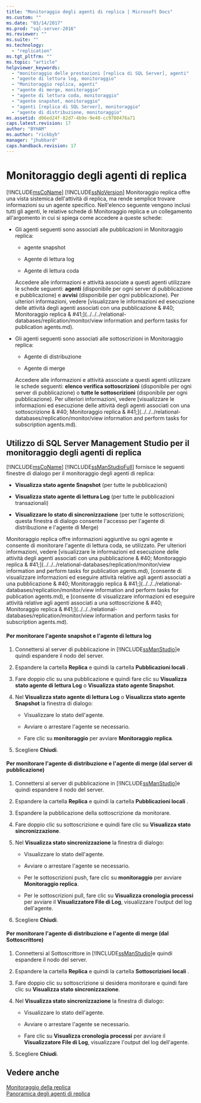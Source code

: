 ```yaml
---
title: "Monitoraggio degli agenti di replica | Microsoft Docs"
ms.custom: ""
ms.date: "03/14/2017"
ms.prod: "sql-server-2016"
ms.reviewer: ""
ms.suite: ""
ms.technology: 
  - "replication"
ms.tgt_pltfrm: ""
ms.topic: "article"
helpviewer_keywords: 
  - "monitoraggio delle prestazioni [replica di SQL Server], agenti"
  - "agente di lettura log, monitoraggio"
  - "Monitoraggio replica, agenti"
  - "agente di merge, monitoraggio"
  - "agente di lettura coda, monitoraggio"
  - "agente snapshot, monitoraggio"
  - "agenti [replica di SQL Server], monitoraggio"
  - "agente di distribuzione, monitoraggio"
ms.assetid: d06ed24f-82d7-4b9e-9e40-cc9780476a71
caps.latest.revision: 17
author: "BYHAM"
ms.author: "rickbyh"
manager: "jhubbard"
caps.handback.revision: 17
---
```

# Monitoraggio degli agenti di replica
  [!INCLUDE[msCoName](../../../includes/msconame-md.md)] [!INCLUDE[ssNoVersion](../../../includes/ssnoversion-md.md)] Monitoraggio replica offre una vista sistemica dell'attività di replica, ma rende semplice trovare informazioni su un agente specifico. Nell'elenco seguente vengono inclusi tutti gli agenti, le relative schede di Monitoraggio replica e un collegamento all'argomento in cui si spiega come accedere a queste schede:  
  
-   Gli agenti seguenti sono associati alle pubblicazioni in Monitoraggio replica:  
  
    -   agente snapshot  
  
    -   Agente di lettura log  
  
    -   Agente di lettura coda  
  
     Accedere alle informazioni e attività associate a questi agenti utilizzare le schede seguenti: **agenti** (disponibile per ogni server di pubblicazione e pubblicazione) e **avvisi** (disponibile per ogni pubblicazione). Per ulteriori informazioni, vedere [visualizzare le informazioni ed esecuzione delle attività degli agenti associati con una pubblicazione & #40; Monitoraggio replica & #41;](../../../relational-databases/replication/monitor/view information and perform tasks for publication agents.md).  
  
-   Gli agenti seguenti sono associati alle sottoscrizioni in Monitoraggio replica:  
  
    -   Agente di distribuzione  
  
    -   Agente di merge  
  
     Accedere alle informazioni e attività associate a questi agenti utilizzare le schede seguenti: **elenco verifica sottoscrizioni** (disponibile per ogni server di pubblicazione) o **tutte le sottoscrizioni** (disponibile per ogni pubblicazione). Per ulteriori informazioni, vedere [visualizzare le informazioni ed esecuzione delle attività degli agenti associati con una sottoscrizione & #40; Monitoraggio replica & #41;](../../../relational-databases/replication/monitor/view information and perform tasks for subscription agents.md).  
  
## Utilizzo di SQL Server Management Studio per il monitoraggio degli agenti di replica  
 [!INCLUDE[msCoName](../../../includes/msconame-md.md)] [!INCLUDE[ssManStudioFull](../../../includes/ssmanstudiofull-md.md)] fornisce le seguenti finestre di dialogo per il monitoraggio degli agenti di replica:  
  
-   **Visualizza stato agente Snapshot** (per tutte le pubblicazioni)  
  
-   **Visualizza stato agente di lettura Log** (per tutte le pubblicazioni transazionali)  
  
-   **Visualizzare lo stato di sincronizzazione** (per tutte le sottoscrizioni; questa finestra di dialogo consente l'accesso per l'agente di distribuzione e l'agente di Merge)  
  
 Monitoraggio replica offre informazioni aggiuntive su ogni agente e consente di monitorare l'agente di lettura coda, se utilizzato. Per ulteriori informazioni, vedere [visualizzare le informazioni ed esecuzione delle attività degli agenti associati con una pubblicazione & #40; Monitoraggio replica & #41;](../../../relational-databases/replication/monitor/view information and perform tasks for publication agents.md), [consente di visualizzare informazioni ed eseguire attività relative agli agenti associati a una pubblicazione & #40; Monitoraggio replica & #41;](../../../relational-databases/replication/monitor/view information and perform tasks for publication agents.md), e [consente di visualizzare informazioni ed eseguire attività relative agli agenti associati a una sottoscrizione & #40; Monitoraggio replica & #41;](../../../relational-databases/replication/monitor/view information and perform tasks for subscription agents.md).  
  
#### Per monitorare l'agente snapshot e l'agente di lettura log  
  
1.  Connettersi al server di pubblicazione in [!INCLUDE[ssManStudio](../../../includes/ssmanstudio-md.md)]e quindi espandere il nodo del server.  
  
2.  Espandere la cartella **Replica** e quindi la cartella **Pubblicazioni locali** .  
  
3.  Fare doppio clic su una pubblicazione e quindi fare clic su **Visualizza stato agente di lettura Log** o **Visualizza stato agente Snapshot**.  
  
4.  Nel **Visualizza stato agente di lettura Log** o **Visualizza stato agente Snapshot** la finestra di dialogo:  
  
    -   Visualizzare lo stato dell'agente.  
  
    -   Avviare o arrestare l'agente se necessario.  
  
    -   Fare clic su **monitoraggio** per avviare **Monitoraggio replica**.  
  
5.  Scegliere **Chiudi**.  
  
#### Per monitorare l'agente di distribuzione e l'agente di merge (dal server di pubblicazione)  
  
1.  Connettersi al server di pubblicazione in [!INCLUDE[ssManStudio](../../../includes/ssmanstudio-md.md)]e quindi espandere il nodo del server.  
  
2.  Espandere la cartella **Replica** e quindi la cartella **Pubblicazioni locali** .  
  
3.  Espandere la pubblicazione della sottoscrizione da monitorare.  
  
4.  Fare doppio clic su sottoscrizione e quindi fare clic su **Visualizza stato sincronizzazione**.  
  
5.  Nel **Visualizza stato sincronizzazione** la finestra di dialogo:  
  
    -   Visualizzare lo stato dell'agente.  
  
    -   Avviare o arrestare l'agente se necessario.  
  
    -   Per le sottoscrizioni push, fare clic su **monitoraggio** per avviare **Monitoraggio replica**.  
  
    -   Per le sottoscrizioni pull, fare clic su **Visualizza cronologia processi** per avviare il **Visualizzatore File di Log**, visualizzare l'output del log dell'agente.  
  
6.  Scegliere **Chiudi**.  
  
#### Per monitorare l'agente di distribuzione e l'agente di merge (dal Sottoscrittore)  
  
1.  Connettersi al Sottoscrittore in [!INCLUDE[ssManStudio](../../../includes/ssmanstudio-md.md)]e quindi espandere il nodo del server.  
  
2.  Espandere la cartella **Replica** e quindi la cartella **Sottoscrizioni locali** .  
  
3.  Fare doppio clic su sottoscrizione si desidera monitorare e quindi fare clic su **Visualizza stato sincronizzazione**.  
  
4.  Nel **Visualizza stato sincronizzazione** la finestra di dialogo:  
  
    -   Visualizzare lo stato dell'agente.  
  
    -   Avviare o arrestare l'agente se necessario.  
  
    -   Fare clic su **Visualizza cronologia processi** per avviare il **Visualizzatore File di Log**, visualizzare l'output del log dell'agente.  
  
5.  Scegliere **Chiudi**.  
  
## Vedere anche  
 [Monitoraggio della replica](../../../relational-databases/replication/monitor/monitoring-replication-overview.md)   
 [Panoramica degli agenti di replica](../../../relational-databases/replication/agents/replication-agents-overview.md)  
  
  